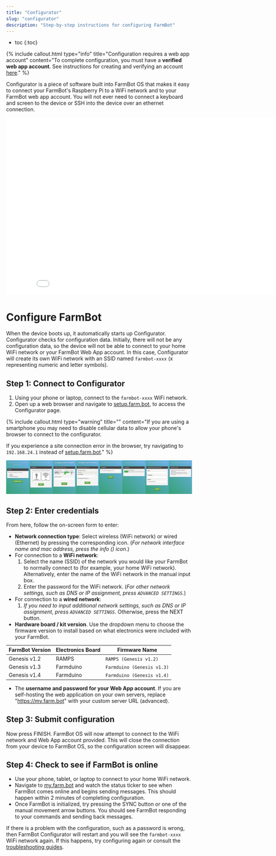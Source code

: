 ```yaml
---
title: "Configurator"
slug: "configurator"
description: "Step-by-step instructions for configuring FarmBot"
---
```


* toc
{:toc}


{%
include callout.html
type="info"
title="Configuration requires a web app account"
content="To complete configuration, you must have a **verified web app account**. See instructions for creating and verifying an account [here](../Web-App/the-farmbot-web-app.md#registration)."
%}

Configurator is a piece of software built into FarmBot OS that makes it easy to connect your FarmBot's Raspberry Pi to a WiFi network and to your FarmBot web app account. You will not ever need to connect a keyboard and screen to the device or SSH into the device over an ethernet connection.

<iframe class="embedly-embed" src="//cdn.embedly.com/widgets/media.html?src=https%3A%2F%2Fwww.youtube.com%2Fembed%2Fvideoseries%3Flist%3DPLMhsMRlKjcNIYlDKDdKvPQuHqBjjS1ZGc&url=http%3A%2F%2Fwww.youtube.com%2Fwatch%3Fv%3DQu3hTC74Cyk&image=https%3A%2F%2Fi.ytimg.com%2Fvi%2FQu3hTC74Cyk%2Fhqdefault.jpg&key=f2aa6fc3595946d0afc3d76cbbd25dc3&type=text%2Fhtml&schema=youtube" width="854" height="480" scrolling="no" frameborder="0" allowfullscreen></iframe>



# Configure FarmBot

When the device boots up, it automatically starts up Configurator. Configurator checks for configuration data. Initially, there will not be any configuration data, so the device will not be able to connect to your home WiFi network or your FarmBot Web App account. In this case, Configurator will create its own WiFi network with an SSID named `farmbot-xxxx` (x representing numeric and letter symbols).

## Step 1: Connect to Configurator
1. Using your phone or laptop, connect to the `farmbot-xxxx` WiFi network.
2. Open up a web browser and navigate to [setup.farm.bot](http://setup.farm.bot), to access the Configurator page.

{%
include callout.html
type="warning"
title=""
content="If you are using a smartphone you may need to disable cellular data to allow your phone's browser to connect to the configurator.

If you experience a site connection error in the browser, try navigating to `192.168.24.1` instead of [setup.farm.bot](http://setup.farm.bot)."
%}



![v6.4.1_configurator.png](_images/v6.4.1_configurator.png)

## Step 2: Enter credentials
From here, follow the on-screen form to enter:
 * **Network connection type**: Select wireless (WiFi network) or wired (Ethernet) by pressing the corresponding icon. (_For network interface name and mac address, press the info (<span class="fa fa-info-circle"></span>) icon_.)
  * For connection to a **WiFi network**:
    1. Select the name (SSID) of the network you would like your FarmBot to normally connect to (for example, your home WiFi network). Alternatively, enter the name of the WiFi network in the manual input box.
    2. Enter the password for the WiFi network. (_For other network settings, such as DNS or IP assignment, press `ADVANCED SETTINGS`._)
  * For connection to a **wired network**:
    1. _If you need to input additional network settings, such as DNS or IP assignment, press `ADVANCED SETTINGS`._ Otherwise, press the <span class="fb-button fb-green">NEXT</span> button.
 * **Hardware board / kit version**. Use the dropdown menu to choose the firmware version to install based on what electronics were included with your FarmBot.

|FarmBot Version               |Electronics Board             |Firmware Name                 |
|------------------------------|------------------------------|------------------------------|
|Genesis v1.2                  |RAMPS                         |`RAMPS (Genesis v1.2)`
|Genesis v1.3                  |Farmduino                     |`Farmduino (Genesis v1.3)`
|Genesis v1.4                  |Farmduino                     |`Farmduino (Genesis v1.4)`

 * The **username and password for your Web App account**. If you are self-hosting the web application on your own servers, replace "https://my.farm.bot" with your custom server URL (advanced).

## Step 3: Submit configuration
Now press <span class="fb-button fb-green">FINISH</span>. FarmBot OS will now attempt to connect to the WiFi network and Web App account provided. This will close the connection from your device to FarmBot OS, so the configuration screen will disappear.

## Step 4: Check to see if FarmBot is online
* Use your phone, tablet, or laptop to connect to your home WiFi network.
* Navigate to [my.farm.bot](https://my.farm.bot) and watch the status ticker to see when FarmBot comes online and begins sending messages. This should happen within 2 minutes of completing configuration.
* Once FarmBot is initialized, try pressing the <span class="fb-button fb-yellow">SYNC</span> button or one of the manual movement arrow buttons. You should see FarmBot responding to your commands and sending back messages.

If there is a problem with the configuration, such as a password is wrong, then FarmBot Configurator will restart and you will see the `farmbot-xxxx` WiFi network again. If this happens, try configuring again or consult the [troubleshooting guides](../Additional-Information/troubleshooting.md).
